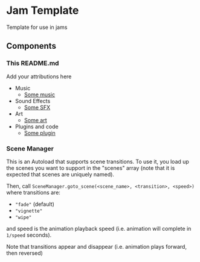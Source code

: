 # Jam Template
Template for use in jams

## Components

### This README.md

Add your attributions here
  - Music
    - [Some music](link_to_music)
  - Sound Effects
    - [Some SFX](link_to_sfx)
  - Art
    - [Some art](link_to_art)
  - Plugins and code
    - [Some plugin](link_to_plugin)

### Scene Manager
This is an Autoload that supports scene transitions. To use it, you load up the scenes you want to support in the "scenes" array (note that it is expected that scenes are uniquely named).

Then, call `SceneManager.goto_scene(<scene_name>, <transition>, <speed>)` where transitions are:
- `"fade"` (default)
- `"vignette"`
- `"wipe"`

and speed is the animation playback speed (i.e. animation will complete in `1/speed` seconds).

Note that transitions appear and disappear (i.e. animation plays forward, then reversed)